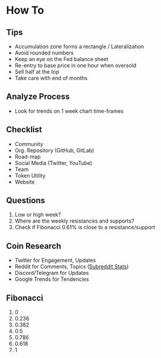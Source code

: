 # How To

<!--
Flag on 4h, 1d, 2d, 1w

Base de preço no semanal quando 4 horas está em sobre-venda
Swing-trade no tempo grafico diario, stop no fundo acendente, esperar fundo acendente no tempo grafico semanal

Observe quem sae na frente as 0 GMT

SP500 >= MA 200

Barra Genesis de alta não pode perder 0.618, caso contrario, demonstra tendencia de baixa.
Fundo mais alto do que o fundo anterior

Pivô de baixa/alta

Fractal M->W->D->4h->1h->15m

Verificar repique, se não houver no tempo grafico corrente, verificar no tempo grafico maior
-->

## Tips

- Accumulation zone forms a rectangle / Lateralization
- Avoid rounded numbers
- Keep an eye on the Fed balance sheet
- Re-entry to base price in one hour when oversold
- Sell half at the top
- Take care with end of months

## Analyze Process

- Look for trends on 1 week chart time-frames

<!--
RSI 6 hours
-->

<!--
https://global.bittrex.com/home/markets
https://coinmarketcap.com/

24h Volume
BTC
> 500
-->

## Checklist

- Community
- Org. Repository (GitHub, GitLab)
- Road-map
- Social Media (Twitter, YouTube)
- Team
- Token Utility
- Website

## Questions

1. Low or high week?
2. Where are the weekly resistances and supports?
3. Check if Fibonacci 0.61% is close to a resistance/support

## Coin Research

- Twitter for Engagement, Updates
- Reddit for Comments, Topics ([Subreddit Stats](https://subredditstats.com/r/cardano))
- Discord/Telegram for Updates
- Google Trends for Tendencies

<!--
On chain
Cross chain
Carteira Interoperável
Escalabilidade, Armazenamento, Descentralização
-->

## Fibonacci

1. 0
2. 0.236
3. 0.382
4. 0.5
5. 0.786
6. 0.618
7. 1

<!--
1 or 4 hours chart
Fib Retracement

Tendencia de Alta
0.61% -> Compra

Tendencia de Baixa
0.61% -> Venda
-->
